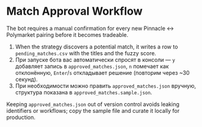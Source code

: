 # Match Approval Workflow

The bot requires a manual confirmation for every new Pinnacle ↔ Polymarket pairing before it becomes tradeable.

1. When the strategy discovers a potential match, it writes a row to `pending_matches.csv` with the titles and the fuzzy score.
2. При запуске бота вас автоматически спросят в консоли — `y` добавляет запись в `approved_matches.json`, `n` помечает как отклонённую, `Enter`/`s` откладывает решение (повторим через ~30 секунд).
3. При необходимости можно править `approved_matches.json` вручную, структура показана в `approved_matches.sample.json`.

Keeping `approved_matches.json` out of version control avoids leaking identifiers or workflows; copy the sample file and curate it locally for production.
